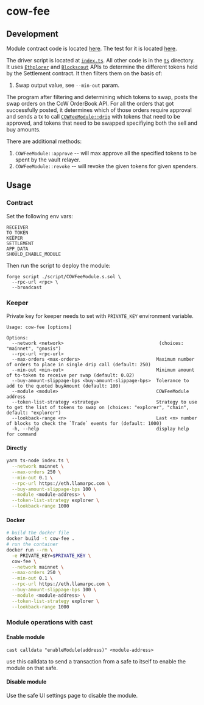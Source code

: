 # cow-fee

## Development

Module contract code is located [here](./src/COWFeeModule.sol). The test for it
is located [here](./test/COWFeeModule.t.sol).

The driver script is located at [`index.ts`](./index.ts). All other code is in the [`ts`](./ts)
directory. It uses [`Ethplorer`](https://ethplorer.io) and [`Blockscout`](https://gnosis.blockscout.com) APIs
to determine the different tokens held by the Settlement contract. It then filters them on the basis of:

1. Swap output value, see `--min-out` param.

The program after filtering and determining which tokens to swap, posts the swap orders on the CoW OrderBook API.
For all the orders that got successfully posted, it determines which of those orders require approval
and sends a tx to call [`COWFeeModule::drip`](./src/COWFeeModule.sol) with tokens that need to be approved, and
tokens that need to be swapped specifiying both the sell and buy amounts.

There are additional methods:

1. `COWFeeModule::approve` -- will max approve all the specified tokens to be spent by the vault relayer.
2. `COWFeeModule::revoke` -- will revoke the given tokens for given spenders.

## Usage

### Contract

Set the following env vars:

```
RECEIVER
TO_TOKEN
KEEPER
SETTLEMENT
APP_DATA
SHOULD_ENABLE_MODULE
```

Then run the script to deploy the module:

```
forge script ./script/COWFeeModule.s.sol \
  --rpc-url <rpc> \
  --broadcast
```

### Keeper

Private key for keeper needs to set with `PRIVATE_KEY` environment
variable.

```
Usage: cow-fee [options]

Options:
  --network <network>                                   (choices: "mainnet", "gnosis")
  --rpc-url <rpc-url>
  --max-orders <max-orders>                            Maximum number of orders to place in single drip call (default: 250)
  --min-out <min-out>                                  Minimum amount of to-token to receive per swap (default: 0.02)
  --buy-amount-slippage-bps <buy-amount-slippage-bps>  Tolerance to add to the quoted buyAmount (default: 100)
  --module <module>                                    COWFeeModule address
  --token-list-strategy <strategy>                     Strategy to use to get the list of tokens to swap on (choices: "explorer", "chain", default: "explorer")
  --lookback-range <n>                                 Last <n> number of blocks to check the `Trade` events for (default: 1000)
  -h, --help                                           display help for command
```

#### Directly

```sh
yarn ts-node index.ts \
  --network mainnet \
  --max-orders 250 \
  --min-out 0.1 \
  --rpc-url https://eth.llamarpc.com \
  --buy-amount-slippage-bps 100 \
  --module <module-address> \
  --token-list-strategy explorer \
  --lookback-range 1000
```

#### Docker

```sh
# build the docker file
docker build -t cow-fee .
# run the container
docker run --rm \
  -e PRIVATE_KEY=$PRIVATE_KEY \
  cow-fee \
  --network mainnet \
  --max-orders 250 \
  --min-out 0.1 \
  --rpc-url https://eth.llamarpc.com \
  --buy-amount-slippage-bps 100 \
  --module <module-address> \
  --token-list-strategy explorer \
  --lookback-range 1000
```

### Module operations with cast

#### Enable module

```
cast calldata "enableModule(address)" <module-address>
```

use this calldata to send a transaction from a safe to itself to enable the module on that safe.

#### Disable module

Use the safe UI settings page to disable the module.
